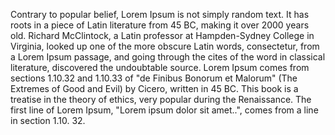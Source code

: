 Contrary to popular belief, Lorem Ipsum is not simply random text. It has roots in a piece of  Latin 
literature from 45 BC, making it over 2000 years old. Richard McClintock, a Latin professor at Hampden-Sydney 
College in Virginia, looked up one of the more obscure Latin words, consectetur, from a Lorem Ipsum passage, 
and going through the cites of the word in classical literature, discovered the undoubtable source. Lorem 
Ipsum comes from sections 1.10.32 and 1.10.33 of "de Finibus Bonorum et Malorum" (The Extremes of Good and 
Evil) by Cicero, written in 45 BC. This book is a treatise in the theory of ethics, very popular during the 
Renaissance. The first line of Lorem Ipsum, "Lorem ipsum dolor sit amet..", comes from a line in section 1.10.
32.  